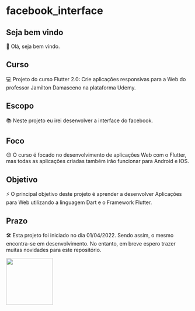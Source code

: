 # facebook_interface

## Seja bem vindo

👋 Olá, seja bem vindo.

## Curso

💻 Projeto do curso Flutter 2.0: Crie aplicações responsivas para a Web do professor Jamilton Damasceno na plataforma Udemy.

## Escopo

📚 Neste projeto eu irei desenvolver a interface do facebook.

## Foco

😊 O curso é focado no desenvolvimento de aplicações Web com o Flutter, mas todas as aplicações criadas também irão funcionar para Android e IOS.

## Objetivo

⚡ O principal objetivo deste projeto é aprender a desenvolver Aplicações para Web utilizando a linguagem Dart e o Framework Flutter.

## Prazo

🛠 Esta projeto foi iniciado no dia 01/04/2022.  Sendo assim, o mesmo encontra-se em desenvolvimento. No entanto, em breve espero trazer muitas novidades para este repositório.

<img src="relative/path/in/repository/to/facebook.jpg" width="128"/>

